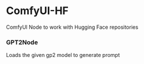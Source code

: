 # ComfyUI-HF
ComfyUI Node to work with Hugging Face repositories 

### GPT2Node
Loads the given gp2 model to generate prompt
